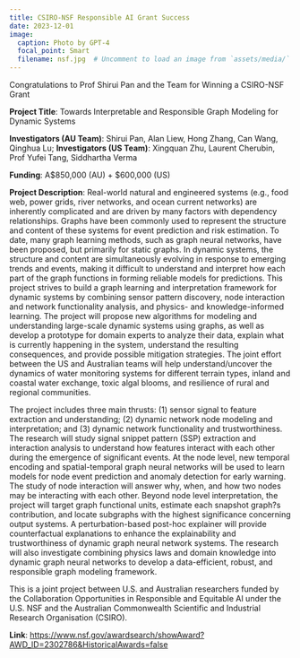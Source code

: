 ```yaml
---
title: CSIRO-NSF Responsible AI Grant Success
date: 2023-12-01
image:
  caption: Photo by GPT-4
  focal_point: Smart
  filename: nsf.jpg  # Uncomment to load an image from `assets/media/` instead.
---
```


Congratulations to Prof Shirui Pan and the Team for Winning a CSIRO-NSF Grant 

<!--more-->

**Project Title**: Towards Interpretable and Responsible Graph Modeling for Dynamic Systems


**Investigators (AU Team)**: Shirui Pan, Alan Liew, Hong Zhang, Can Wang, Qinghua Lu; 
**Investigators (US Team)**: Xingquan Zhu, Laurent Cherubin, Prof Yufei Tang, Siddhartha Verma


**Funding**:  A$850,000 (AU) + $600,000 (US)

**Project Description**: Real-world natural and engineered systems (e.g., food web, power grids, river networks, and ocean current networks) are inherently complicated and are driven by many factors with dependency relationships. Graphs have been commonly used to represent the structure and content of these systems for event prediction and risk estimation. To date, many graph learning methods, such as graph neural networks, have been proposed, but primarily for static graphs. In dynamic systems, the structure and content are simultaneously evolving in response to emerging trends and events, making it difficult to understand and interpret how each part of the graph functions in forming reliable models for predictions. This project strives to build a graph learning and interpretation framework for dynamic systems by combining sensor pattern discovery, node interaction and network functionality analysis, and physics- and knowledge-informed learning. The project will propose new algorithms for modeling and understanding large-scale dynamic systems using graphs, as well as develop a prototype for domain experts to analyze their data, explain what is currently happening in the system, understand the resulting consequences, and provide possible mitigation strategies. The joint effort between the US and Australian teams will help understand/uncover the dynamics of water monitoring systems for different terrain types, inland and coastal water exchange, toxic algal blooms, and resilience of rural and regional communities.

The project includes three main thrusts: (1) sensor signal to feature extraction and understanding; (2) dynamic network node modeling and interpretation; and (3) dynamic network functionality and trustworthiness. The research will study signal snippet pattern (SSP) extraction and interaction analysis to understand how features interact with each other during the emergence of significant events. At the node level, new temporal encoding and spatial-temporal graph neural networks will be used to learn models for node event prediction and anomaly detection for early warning. The study of node interaction will answer why, when, and how two nodes may be interacting with each other. Beyond node level interpretation, the project will target graph functional units, estimate each snapshot graph?s contribution, and locate subgraphs with the highest significance concerning output systems. A perturbation-based post-hoc explainer will provide counterfactual explanations to enhance the explainability and trustworthiness of dynamic graph neural network systems. The research will also investigate combining physics laws and domain knowledge into dynamic graph neural networks to develop a data-efficient, robust, and responsible graph modeling framework.

This is a joint project between U.S. and Australian researchers funded by the Collaboration Opportunities in Responsible and Equitable AI under the U.S. NSF and the Australian Commonwealth Scientific and Industrial Research Organisation (CSIRO).

**Link**: https://www.nsf.gov/awardsearch/showAward?AWD_ID=2302786&HistoricalAwards=false
